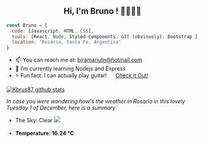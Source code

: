 ### <h2 align="center"> Hi, I'm Bruno ! 👋🐱‍👤👨</h2>

```javascript
const Bruno = {
  code: [Javascript, HTML, CSS],
  tools: [React, Node, Styled-Components, GIT (obviously), Bootstrap ],
  location: 'Rosario, Santa Fe, Argentina'
}
```
* 📫 You can reach me at: bjramariutn@hotmail.com <br>
* 🌱 I’m currently learning Nodejs and Express <br>
* ⚡ Fun fact: I can actually play guitar! <img src="https://upload.wikimedia.org/wikipedia/commons/thumb/e/e7/Instagram_logo_2016.svg/600px-Instagram_logo_2016.svg.png" height="15px"/> <a href="https://www.instagram.com/p/BX12qjplm1Z/?utm_source=ig_web_copy_link" target=blank data_coment="doesn't work here ¯\_(ツ)_/¯" >Check it Out!</a><br>

[![Kbrus87 github stats](https://github-readme-stats.vercel.app/api?username=kbrus87)](https://github.com/anuraghazra/github-readme-stats)

*In case you were wondering how's the weather in Rosario in this lovely Tuesday 1 of December, here is a summary* <br>
* <div>The Sky: Clear  <img src="http://openweathermap.org/img/wn/01n.png" /> </div> <br>
* **<div>Temperature: 16.24 °C</div>**

###


